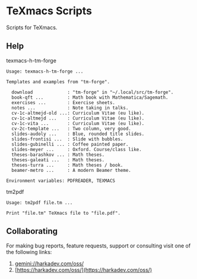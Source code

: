 TeXmacs Scripts
===============

Scripts for TeXmacs.

## Help

texmacs-h-tm-forge

    Usage: texmacs-h-tm-forge ...
    
    Templates and examples from "tm-forge".
    
      download             : "tm-forge" in "~/.local/src/tm-forge".
      book-qft ...         : Math book with Mathematica/Sagemath.
      exercises ...        : Exercise sheets.
      notes ...            : Note taking in talks.
      cv-1c-altmejd-old ...: Curriculum Vitae (eu like).
      cv-1c-altmejd ...    : Curriculum Vitae (eu like).
      cv-1c-vita ...       : Curriculum Vitae (eu like).
      cv-2c-template ...   : Two column, very good.
      slides-audoly ...    : Blue, rounded title slides.
      slides-frontisi ...  : Slide with bubbles.
      slides-gubinelli ... : Coffee painted paper.
      slides-meyer ...     : Oxford. Course/class like.
      theses-barashkov ... : Math theses.
      theses-galeati ...   : Math theses.
      theses-turra ...     : Math theses / book.
      beamer-metro ...     : A modern Beamer theme.
    
    Environment variables: PDFREADER, TEXMACS

tm2pdf

    Usage: tm2pdf file.tm ...
    
    Print "file.tm" TeXmacs file to "file.pdf".

## Collaborating

For making bug reports, feature requests, support or consulting visit
one of the following links:

1. [gemini://harkadev.com/oss/](gemini://harkadev.com/oss/)
2. [https://harkadev.com/oss/](https://harkadev.com/oss/)
